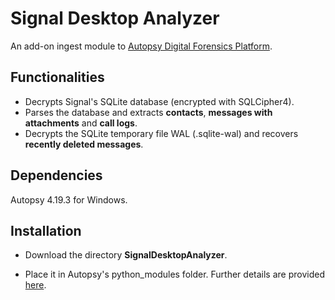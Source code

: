 # Signal Desktop Analyzer

An add-on ingest module to [Autopsy Digital Forensics Platform](http://www.autopsy.com).

## Functionalities

* Decrypts Signal's SQLite database (encrypted with SQLCipher4).
* Parses the database and extracts **contacts**, **messages with attachments** and **call logs**.
* Decrypts the SQLite temporary file WAL (.sqlite-wal) and recovers **recently deleted messages**.

## Dependencies 

Autopsy 4.19.3 for Windows.

## Installation

* Download the directory **SignalDesktopAnalyzer**.

* Place it in Autopsy's python_modules folder. Further details are provided [here](http://sleuthkit.org/autopsy/docs/user-docs/4.19.3//module_install_page.html).
